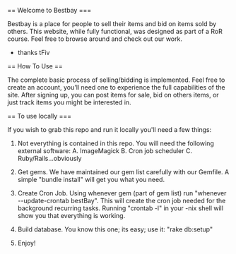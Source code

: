 == Welcome to Bestbay ===

Bestbay is a place for people to sell their items and bid on items sold by others. This website, while fully functional, was designed as part of a RoR course. Feel free to browse around and check out our work.

- thanks tFiv

== How To Use ==

The complete basic process of selling/bidding is implemented. Feel free to create an account, you'll need one to experience the full capabilities of the site. After signing up, you can post items for sale, bid on others items, or just track items you might be interested in.

== To use locally ===

If you wish to grab this repo and run it locally you'll need a few things:

1. Not everything is contained in this repo. You will need the following external software:
    A. ImageMagick
    B. Cron job scheduler
    C. Ruby/Rails...obviously

2. Get gems. We have maintained our gem list carefully with our Gemfile. A simple "bundle install" will get you what you need.

3. Create Cron Job. Using whenever gem (part of gem list) run "whenever --update-crontab bestBay". This will create the cron job needed for the background recurring tasks. Running "crontab -l" in your -nix shell will show you that everything is working.

4. Build database. You know this one; its easy; use it: "rake db:setup"

5. Enjoy!

